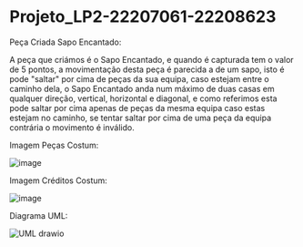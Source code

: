 # Projeto_LP2-22207061-22208623

Peça Criada Sapo Encantado:

A peça que criámos é o Sapo Encantado, e quando é capturada tem o valor de 5 pontos, a movimentação desta peça é parecida a de um sapo, isto é pode "saltar" por cima de peças da sua equipa, caso estejam entre o caminho dela, o Sapo Encantado anda num máximo de duas casas em qualquer direção, vertical, horizontal e diagonal, e como referimos esta pode saltar por cima apenas de peças da mesma equipa caso estas estejam no caminho, se tentar saltar por cima de uma peça da equipa contrária o movimento é inválido. 

Imagem Peças Costum:

![image](https://github.com/AndreJesus-22207061/Projeto_LP2-22207061-22208623/assets/127041806/73f977a0-f4a1-4acb-a50b-0d3471feb222)

Imagem Créditos Costum:

![image](https://github.com/AndreJesus-22207061/Projeto_LP2-22207061-22208623/assets/127041806/f006670f-fb11-4cfa-be01-331c83516390)


Diagrama UML:




![UML drawio](https://github.com/AndreJesus-22207061/Projeto_LP2-22207061-22208623/assets/127102331/b854af00-44d2-4550-aa30-35e5df21a493)

